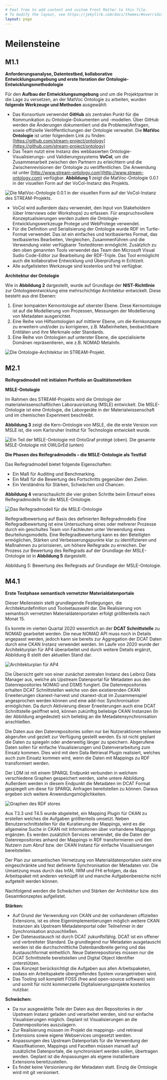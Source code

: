 ```yaml
---
# Feel free to add content and custom Front Matter to this file.
# To modify the layout, see https://jekyllrb.com/docs/themes/#overriding-theme-defaults
layout: page
---
```

# Meilensteine

## M1.1
**Anforderungsanalyse, Datentestbed, kollaborative Entwicklungsumgebung und erste Iteration der Ontologie-Entwicklungsmethodologie**

Für den **Aufbau der Entwicklungsumgebung** und um die Projektpartner in die Lage zu versetzen, an der MatVoc Ontologie zu arbeiten, wurden **folgende Werkzeuge und Methoden** ausgewählt:

* Das Konsortium verwendet **GitHub** als zentralen Punkt für die Kommunikation zu Ontologie-Dokumenten und -modellen. Über GitHub werden die Änderungen dokumentiert und die Probleme/Anfragen, sowie offizielle Veröffentlichungen der Ontologie verwaltet. Die **MatVoc Ontologie** ist unter folgendem Link zu finden: [https://github.com/stream-project/ontology](https://github.com/stream-project/ontology)
* Das Team nutzt eine Instanz des webbasierten Ontologie-Visualisierungs- und Validierungssystems **VoCol**, um die Zusammenarbeit zwischen den Partnern zu erleichtern und die Zwischenrevisionen der Ontologie zu veröffentlichen. Die Anwendung ist unter [http://www.stream-ontology.com](http://www.stream-ontology.com) verfügbar. **Abbildung 1** zeigt die MatVoc-Ontologie 0.0.1 in der visuellen Form auf der VoCol-Instanz des Projekts.

![Die MatVoc-Ontologie 0.0.1 in der visuellen Form auf der VoCol-Instanz des STREAM-Projekts.](/assets/images/1.png)

* VoCol wird außerdem dazu verwendet, den Input von Stakeholdern (über Interviews oder Workshops) zu erfassen. Für anspruchsvollere Konzeptualisierungen werden zudem die Ontologie-Entwicklungswerkzeuge Protege und WebProtege verwendet.
* Für die Definition und Serialisierung der Ontologie wurde RDF im Turtle-Format verwendet. Das ist ein einfaches und textbasiertes Format, das textbasiertes Bearbeiten, Vergleichen, Zusammenführen und die Verwendung vieler verfügbarer Texteditoren ermöglicht. Zusätzlich zu den oben genannten Tools verwendet das Team den Microsoft Visual Sudio Code-Editor zur Bearbeitung der RDF-Triple. Das Tool ermöglicht auch die kollaborative Entwicklung und Überprüfung in Echtzeit.
* Alle aufgelisteten Werkzeuge sind kostenlos und frei verfügbar.

**Architektur der Ontologie**

Wie in **Abbildung 2** dargestellt, wurde auf Grundlage der **NIST-Richtlinie** zur Ontologieentwicklung eine mehrschichtige Architektur entwickelt. Diese besteht aus drei Ebenen:

1. Einer kompakten Kernontologie auf oberster Ebene. Diese Kernontologie ist auf die Modellierung von Prozessen, Messungen der Modellierung von Metadaten ausgerichtet.
2. Eine Reihe von Hilfsontologien auf mittlerer Ebene, um die Kernkonzepte zu erweitern und/oder zu korrigieren, z.B. Maßeinheiten, beobachtbare Entitäten und ihre Merkmale oder Standards.
3. Eine Reihe von Ontologien auf unterster Ebene, die spezialisierte Domänen repräsentieren, wie z.B. NOMAD MetaInfo.

![Die Ontologie-Architektur im STREAM-Projekt.](/assets/images/2.jpg)

## M2.1
**Reifegradmodell mit initialem Portfolio an Qualitätsmetriken**

**MSLE-Ontologie**

Im Rahmen des STREAM-Projekts wird die Ontologie der materialwissenschaftlichen Laborausrüstung (MSLE) entwickelt. Die MSLE-Ontologie ist eine Ontologie, die Laborgeräte in der Materialwissenschaft und im chemischen Experiment beschreibt.

**Abbildung 3** zeigt die Kern-Ontologie von MSLE, die die erste Version von MSLE ist, die vom Karlsruher Institut für Technologie entwickelt wurde.

![Ein Teil der MSLE-Ontologie mit OntoGraf protégé (oben). Die gesamte MSLE-Ontologie mit OWLGrEd (unten)](/assets/images/MSLE2.png)

**Die Phasen des Reifegradmodells – die MSLE-Ontologie als Testfall**

Das Reifegradmodell bietet folgende Eigenschaften:

* Ein Maß für Auditing und Benchmarking.
* Ein Maß für die Bewertung des Fortschritts gegenüber den Zielen.
* Ein Verständnis für Stärken, Schwächen und Chancen.

**Abbildung 4** veranschaulicht die vier groben Schritte beim Entwurf eines Reifegradmodells für die MSLE-Ontologie.

![Das Reifegradmodell für die MSLE-Ontologie](/assets/images/MSLE1.jpg)

Reifegradbewertung auf Basis des definierten Reifegradmodells
Eine Reifegradbewertung ist eine Untersuchung eines oder mehrerer Prozesse durch ein geschultes Team von Fachleuten unter Verwendung eines Beurteilungsmodells. Eine Reifegradbewertung kann es den Beteiligten ermöglichen, Stärken und Verbesserungspunkte klar zu identifizieren und Maßnahmen zu priorisieren, um höhere Reifegrade zu erreichen. Der Prozess zur Bewertung des Reifegrads auf der Grundlage der MSLE-Ontologie ist in **Abbildung 5** dargestellt.

Abbildung 5: Bewertung des Reifegrads auf Grundlage der MSLE-Ontologie.

## M4.1
**Erste Testphase semantisch vernetzter Materialdatenportale**

Dieser Meilenstein stellt grundlegende Festlegungen, die Architekturdefinition und Toolsetauswahl dar. Die Realisierung von semantisch vernetzten Materialdatenportalen erfolgt größtenteils nach Monat 15.

Es konnte im vierten Quartal 2020 wesentlich an der **DCAT Schnittstelle** zu NOMAD gearbeitet werden. Die neue NOMAD API muss noch in Details angepasst werden, jedoch kann sie bereits zur Aggregation der DCAT Daten durch eine CKAN Instanz verwendet werden.
Im Laufe von 2020 wurde der Architekturplan für AP4 überarbeitet und durch weitere Details ergänzt, Abbildung 6 stellt den aktuellen Stand dar.

![Architekturplan für AP4](/assets/images/6.png)

Die Übersicht geht von einer zunächst zentralen Instanz des Leibniz Data Manager aus, welche als Upstream Datenportal für Metadaten aus den Datenrepositories NOMAD und DSMS fungiert. Die Datenrepositories erhalten DCAT Schnittstellen welche von den existierenden CKAN Erweiterungen ckanext-harvest und ckanext-dcat im Zusammenspiel angesprochen werden können und eine add-hoc Synchronisation ermöglichen. Da durch Aktivierung dieser Erweiterungen auch eine DCAT Schnittstelle geöffnet wird, können zukünftig beliebige CKAN Instanzen (In der Abbildung angedeutet) sich beliebig an die Metadatensynchronisation anschließen.

Die Daten aus den Datenrepositories sollen nur bei Nutzeraktionen teilweise abgerufen und gezielt zur Verfügung gestellt werden. Es ist nicht geplant die Daten zu spiegeln oder anderweitig länger zu speichern. Abgerufene Daten sollen für einfache Visualisierungen und Datenverarbeitung zum Einsatz kommen. Dies wird mit dem Data Retrieval Plugin realisiert, welches auch zum Einsatz kommen wird, wenn die Daten mit Mappings zu RDF transformiert werden.

Der LDM ist mit einem SPARQL Endpunkt verbunden in welchem verschiedene Graphen gespeichert werden, siehe untere Abbildung. Außerdem werden in diesem Endpunkt die Metadaten im DCAT Format gespiegelt um diese für SPARQL Anfragen bereitstellen zu können. Daraus ergeben sich weitere Anwendungsmöglichkeiten.

![Graphen des RDF stores](/assets/images/7.png)

Aus T3.3 und T4.5 wurde abgeleitet, ein Mapping Plugin für CKAN zu erstellen welches die Aufgaben größtenteils umsetzt. Neben Benutzerschnittstellen für die Kuratierung der Mappings, wird es die allgemeine Suche in CKAN mit Informationen über vorhandene Mappings ergänzen. Es werden zusätzlich Services verwendet, die die Daten der Datenrepositories anhand der Mappings in RDF transformieren und den Nutzern zum Abruf bzw. der CKAN Instanz für einfache Visualisierungen bereitstellen.

Der Plan zur semantischen Vernetzung von Materialdatenportalen sieht eine eingeschränkte und fest definierte Synchronisation der Metadaten vor. Die Umsetzung muss durch das InfAI, IWM und FHI erfolgen, da das Arbeitspaket mit anderen verknüpft ist und manche Aufgabenbereiche nicht aufgeteilt werden können.

Nachfolgend werden die Schwächen und Stärken der Architektur bzw. des Gesamtkonzeptes aufgelistet.

**Stärken:**

* Auf Grund der Verwendung von CKAN und der vorhandenen offiziellen Extensions, ist es ohne Eigenimplementierungen möglich weitere CKAN Instanzen als Upstream Metadatenportal oder Teilnehmer in der Synchronisation anzuschließen.
* Der Datenaustausch ist durch DCAT zukunftsfähig. DCAT ist ein offener und verbreiteter Standard. Da grundlegend nur Metadaten ausgetauscht werden ist die durchschnittliche Datenbandbreite gering und das Austauschformat einheitlich. Neue Datenrepositories müssen nur die DCAT Schnittstelle bereitstellen und Digital Object Identifier unterstützen.
* Das Konzept berücksichtigt die Aufgaben aus allen Arbeitspaketen, sodass ein Arbeitspakete übergreifendes System vorangetrieben wird.
* Das Tooling soll komplett FOSS (free and open-source software) sein und somit für nicht kommerzielle Digitalisierungsprojekte kostenlos nutzbar.

**Schwächen:**

* Da nur ausgewählte Teile der Daten aus den Repositories in der Upstream Instanz geladen und verarbeitet werden, sind nur einfache Visualisierungen möglich. Geplant ist Visualisierungen an die Datenrepositories auszulagern.
* Zur Realisierung müssen im Projekt die mappings- und retrieval Extensions sowie eigene Webservices umgesetzt werden.
* Anpassungen des Upstream Datenportals für die Verwendung der Klassifikationen, Mappings und Facetten müssen manuell auf zusätzliche Datenportale, die synchronisiert werden sollen, übertragen werden. Geplant ist die Anpassungen als eigene installierbare Extensions bereitzustellen.
* Es findet keine Versionierung der Metadaten statt. Einzig die Ontologie wird mit git versioniert.

